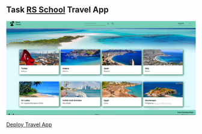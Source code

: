 ## Task [RS School](https://rs.school/) Travel App

![screenshot](https://github.com/IrenaKowalewska/travel-app/blob/develop/src/assets/Travel-app.png)

[Deploy Travel App](https://evgenia-cyber.github.io/travel-app/#/)
